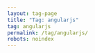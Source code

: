 ```yaml
---
layout: tag-page
title: "Tag: angularjs"
tag: angularjs
permalink: /tag/angularjs/
robots: noindex
---
```

